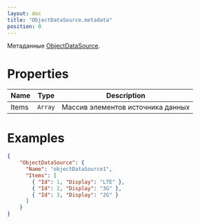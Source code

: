 ```yaml
---
layout: doc
title: "ObjectDataSource.metadata"
position: 0
---
```


Метаданные [ObjectDataSource](../).

# Properties

|Name|Type|Description|
|----|----|-----------|
|Items|`Array`|Массив элементов источника данных|

# Examples

```json
{
	"ObjectDataSource": {
	  "Name": "objectDataSource1",
	  "Items": [
	    { "Id": 1, "Display": "LTE" },
	    { "Id": 2, "Display": "3G" },
	    { "Id": 3, "Display": "2G" }
	  ]
	}
}
```
